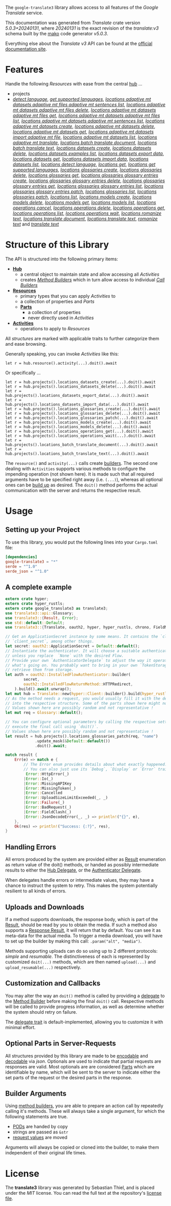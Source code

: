 <!---
DO NOT EDIT !
This file was generated automatically from 'src/generator/templates/api/README.md.mako'
DO NOT EDIT !
-->
The `google-translate3` library allows access to all features of the *Google Translate* service.

This documentation was generated from *Translate* crate version *5.0.3+20240131*, where *20240131* is the exact revision of the *translate:v3* schema built by the [mako](http://www.makotemplates.org/) code generator *v5.0.3*.

Everything else about the *Translate* *v3* API can be found at the
[official documentation site](https://cloud.google.com/translate/docs/quickstarts).
# Features

Handle the following *Resources* with ease from the central [hub](https://docs.rs/google-translate3/5.0.3+20240131/google_translate3/Translate) ... 

* projects
 * [*detect language*](https://docs.rs/google-translate3/5.0.3+20240131/google_translate3/api::ProjectDetectLanguageCall), [*get supported languages*](https://docs.rs/google-translate3/5.0.3+20240131/google_translate3/api::ProjectGetSupportedLanguageCall), [*locations adaptive mt datasets adaptive mt files adaptive mt sentences list*](https://docs.rs/google-translate3/5.0.3+20240131/google_translate3/api::ProjectLocationAdaptiveMtDatasetAdaptiveMtFileAdaptiveMtSentenceListCall), [*locations adaptive mt datasets adaptive mt files delete*](https://docs.rs/google-translate3/5.0.3+20240131/google_translate3/api::ProjectLocationAdaptiveMtDatasetAdaptiveMtFileDeleteCall), [*locations adaptive mt datasets adaptive mt files get*](https://docs.rs/google-translate3/5.0.3+20240131/google_translate3/api::ProjectLocationAdaptiveMtDatasetAdaptiveMtFileGetCall), [*locations adaptive mt datasets adaptive mt files list*](https://docs.rs/google-translate3/5.0.3+20240131/google_translate3/api::ProjectLocationAdaptiveMtDatasetAdaptiveMtFileListCall), [*locations adaptive mt datasets adaptive mt sentences list*](https://docs.rs/google-translate3/5.0.3+20240131/google_translate3/api::ProjectLocationAdaptiveMtDatasetAdaptiveMtSentenceListCall), [*locations adaptive mt datasets create*](https://docs.rs/google-translate3/5.0.3+20240131/google_translate3/api::ProjectLocationAdaptiveMtDatasetCreateCall), [*locations adaptive mt datasets delete*](https://docs.rs/google-translate3/5.0.3+20240131/google_translate3/api::ProjectLocationAdaptiveMtDatasetDeleteCall), [*locations adaptive mt datasets get*](https://docs.rs/google-translate3/5.0.3+20240131/google_translate3/api::ProjectLocationAdaptiveMtDatasetGetCall), [*locations adaptive mt datasets import adaptive mt file*](https://docs.rs/google-translate3/5.0.3+20240131/google_translate3/api::ProjectLocationAdaptiveMtDatasetImportAdaptiveMtFileCall), [*locations adaptive mt datasets list*](https://docs.rs/google-translate3/5.0.3+20240131/google_translate3/api::ProjectLocationAdaptiveMtDatasetListCall), [*locations adaptive mt translate*](https://docs.rs/google-translate3/5.0.3+20240131/google_translate3/api::ProjectLocationAdaptiveMtTranslateCall), [*locations batch translate document*](https://docs.rs/google-translate3/5.0.3+20240131/google_translate3/api::ProjectLocationBatchTranslateDocumentCall), [*locations batch translate text*](https://docs.rs/google-translate3/5.0.3+20240131/google_translate3/api::ProjectLocationBatchTranslateTextCall), [*locations datasets create*](https://docs.rs/google-translate3/5.0.3+20240131/google_translate3/api::ProjectLocationDatasetCreateCall), [*locations datasets delete*](https://docs.rs/google-translate3/5.0.3+20240131/google_translate3/api::ProjectLocationDatasetDeleteCall), [*locations datasets examples list*](https://docs.rs/google-translate3/5.0.3+20240131/google_translate3/api::ProjectLocationDatasetExampleListCall), [*locations datasets export data*](https://docs.rs/google-translate3/5.0.3+20240131/google_translate3/api::ProjectLocationDatasetExportDataCall), [*locations datasets get*](https://docs.rs/google-translate3/5.0.3+20240131/google_translate3/api::ProjectLocationDatasetGetCall), [*locations datasets import data*](https://docs.rs/google-translate3/5.0.3+20240131/google_translate3/api::ProjectLocationDatasetImportDataCall), [*locations datasets list*](https://docs.rs/google-translate3/5.0.3+20240131/google_translate3/api::ProjectLocationDatasetListCall), [*locations detect language*](https://docs.rs/google-translate3/5.0.3+20240131/google_translate3/api::ProjectLocationDetectLanguageCall), [*locations get*](https://docs.rs/google-translate3/5.0.3+20240131/google_translate3/api::ProjectLocationGetCall), [*locations get supported languages*](https://docs.rs/google-translate3/5.0.3+20240131/google_translate3/api::ProjectLocationGetSupportedLanguageCall), [*locations glossaries create*](https://docs.rs/google-translate3/5.0.3+20240131/google_translate3/api::ProjectLocationGlossaryCreateCall), [*locations glossaries delete*](https://docs.rs/google-translate3/5.0.3+20240131/google_translate3/api::ProjectLocationGlossaryDeleteCall), [*locations glossaries get*](https://docs.rs/google-translate3/5.0.3+20240131/google_translate3/api::ProjectLocationGlossaryGetCall), [*locations glossaries glossary entries create*](https://docs.rs/google-translate3/5.0.3+20240131/google_translate3/api::ProjectLocationGlossaryGlossaryEntryCreateCall), [*locations glossaries glossary entries delete*](https://docs.rs/google-translate3/5.0.3+20240131/google_translate3/api::ProjectLocationGlossaryGlossaryEntryDeleteCall), [*locations glossaries glossary entries get*](https://docs.rs/google-translate3/5.0.3+20240131/google_translate3/api::ProjectLocationGlossaryGlossaryEntryGetCall), [*locations glossaries glossary entries list*](https://docs.rs/google-translate3/5.0.3+20240131/google_translate3/api::ProjectLocationGlossaryGlossaryEntryListCall), [*locations glossaries glossary entries patch*](https://docs.rs/google-translate3/5.0.3+20240131/google_translate3/api::ProjectLocationGlossaryGlossaryEntryPatchCall), [*locations glossaries list*](https://docs.rs/google-translate3/5.0.3+20240131/google_translate3/api::ProjectLocationGlossaryListCall), [*locations glossaries patch*](https://docs.rs/google-translate3/5.0.3+20240131/google_translate3/api::ProjectLocationGlossaryPatchCall), [*locations list*](https://docs.rs/google-translate3/5.0.3+20240131/google_translate3/api::ProjectLocationListCall), [*locations models create*](https://docs.rs/google-translate3/5.0.3+20240131/google_translate3/api::ProjectLocationModelCreateCall), [*locations models delete*](https://docs.rs/google-translate3/5.0.3+20240131/google_translate3/api::ProjectLocationModelDeleteCall), [*locations models get*](https://docs.rs/google-translate3/5.0.3+20240131/google_translate3/api::ProjectLocationModelGetCall), [*locations models list*](https://docs.rs/google-translate3/5.0.3+20240131/google_translate3/api::ProjectLocationModelListCall), [*locations operations cancel*](https://docs.rs/google-translate3/5.0.3+20240131/google_translate3/api::ProjectLocationOperationCancelCall), [*locations operations delete*](https://docs.rs/google-translate3/5.0.3+20240131/google_translate3/api::ProjectLocationOperationDeleteCall), [*locations operations get*](https://docs.rs/google-translate3/5.0.3+20240131/google_translate3/api::ProjectLocationOperationGetCall), [*locations operations list*](https://docs.rs/google-translate3/5.0.3+20240131/google_translate3/api::ProjectLocationOperationListCall), [*locations operations wait*](https://docs.rs/google-translate3/5.0.3+20240131/google_translate3/api::ProjectLocationOperationWaitCall), [*locations romanize text*](https://docs.rs/google-translate3/5.0.3+20240131/google_translate3/api::ProjectLocationRomanizeTextCall), [*locations translate document*](https://docs.rs/google-translate3/5.0.3+20240131/google_translate3/api::ProjectLocationTranslateDocumentCall), [*locations translate text*](https://docs.rs/google-translate3/5.0.3+20240131/google_translate3/api::ProjectLocationTranslateTextCall), [*romanize text*](https://docs.rs/google-translate3/5.0.3+20240131/google_translate3/api::ProjectRomanizeTextCall) and [*translate text*](https://docs.rs/google-translate3/5.0.3+20240131/google_translate3/api::ProjectTranslateTextCall)




# Structure of this Library

The API is structured into the following primary items:

* **[Hub](https://docs.rs/google-translate3/5.0.3+20240131/google_translate3/Translate)**
    * a central object to maintain state and allow accessing all *Activities*
    * creates [*Method Builders*](https://docs.rs/google-translate3/5.0.3+20240131/google_translate3/client::MethodsBuilder) which in turn
      allow access to individual [*Call Builders*](https://docs.rs/google-translate3/5.0.3+20240131/google_translate3/client::CallBuilder)
* **[Resources](https://docs.rs/google-translate3/5.0.3+20240131/google_translate3/client::Resource)**
    * primary types that you can apply *Activities* to
    * a collection of properties and *Parts*
    * **[Parts](https://docs.rs/google-translate3/5.0.3+20240131/google_translate3/client::Part)**
        * a collection of properties
        * never directly used in *Activities*
* **[Activities](https://docs.rs/google-translate3/5.0.3+20240131/google_translate3/client::CallBuilder)**
    * operations to apply to *Resources*

All *structures* are marked with applicable traits to further categorize them and ease browsing.

Generally speaking, you can invoke *Activities* like this:

```Rust,ignore
let r = hub.resource().activity(...).doit().await
```

Or specifically ...

```ignore
let r = hub.projects().locations_datasets_create(...).doit().await
let r = hub.projects().locations_datasets_delete(...).doit().await
let r = hub.projects().locations_datasets_export_data(...).doit().await
let r = hub.projects().locations_datasets_import_data(...).doit().await
let r = hub.projects().locations_glossaries_create(...).doit().await
let r = hub.projects().locations_glossaries_delete(...).doit().await
let r = hub.projects().locations_glossaries_patch(...).doit().await
let r = hub.projects().locations_models_create(...).doit().await
let r = hub.projects().locations_models_delete(...).doit().await
let r = hub.projects().locations_operations_get(...).doit().await
let r = hub.projects().locations_operations_wait(...).doit().await
let r = hub.projects().locations_batch_translate_document(...).doit().await
let r = hub.projects().locations_batch_translate_text(...).doit().await
```

The `resource()` and `activity(...)` calls create [builders][builder-pattern]. The second one dealing with `Activities` 
supports various methods to configure the impending operation (not shown here). It is made such that all required arguments have to be 
specified right away (i.e. `(...)`), whereas all optional ones can be [build up][builder-pattern] as desired.
The `doit()` method performs the actual communication with the server and returns the respective result.

# Usage

## Setting up your Project

To use this library, you would put the following lines into your `Cargo.toml` file:

```toml
[dependencies]
google-translate3 = "*"
serde = "^1.0"
serde_json = "^1.0"
```

## A complete example

```Rust
extern crate hyper;
extern crate hyper_rustls;
extern crate google_translate3 as translate3;
use translate3::api::Glossary;
use translate3::{Result, Error};
use std::default::Default;
use translate3::{Translate, oauth2, hyper, hyper_rustls, chrono, FieldMask};

// Get an ApplicationSecret instance by some means. It contains the `client_id` and 
// `client_secret`, among other things.
let secret: oauth2::ApplicationSecret = Default::default();
// Instantiate the authenticator. It will choose a suitable authentication flow for you, 
// unless you replace  `None` with the desired Flow.
// Provide your own `AuthenticatorDelegate` to adjust the way it operates and get feedback about 
// what's going on. You probably want to bring in your own `TokenStorage` to persist tokens and
// retrieve them from storage.
let auth = oauth2::InstalledFlowAuthenticator::builder(
        secret,
        oauth2::InstalledFlowReturnMethod::HTTPRedirect,
    ).build().await.unwrap();
let mut hub = Translate::new(hyper::Client::builder().build(hyper_rustls::HttpsConnectorBuilder::new().with_native_roots().https_or_http().enable_http1().build()), auth);
// As the method needs a request, you would usually fill it with the desired information
// into the respective structure. Some of the parts shown here might not be applicable !
// Values shown here are possibly random and not representative !
let mut req = Glossary::default();

// You can configure optional parameters by calling the respective setters at will, and
// execute the final call using `doit()`.
// Values shown here are possibly random and not representative !
let result = hub.projects().locations_glossaries_patch(req, "name")
             .update_mask(&Default::default())
             .doit().await;

match result {
    Err(e) => match e {
        // The Error enum provides details about what exactly happened.
        // You can also just use its `Debug`, `Display` or `Error` traits
         Error::HttpError(_)
        |Error::Io(_)
        |Error::MissingAPIKey
        |Error::MissingToken(_)
        |Error::Cancelled
        |Error::UploadSizeLimitExceeded(_, _)
        |Error::Failure(_)
        |Error::BadRequest(_)
        |Error::FieldClash(_)
        |Error::JsonDecodeError(_, _) => println!("{}", e),
    },
    Ok(res) => println!("Success: {:?}", res),
}

```
## Handling Errors

All errors produced by the system are provided either as [Result](https://docs.rs/google-translate3/5.0.3+20240131/google_translate3/client::Result) enumeration as return value of
the doit() methods, or handed as possibly intermediate results to either the 
[Hub Delegate](https://docs.rs/google-translate3/5.0.3+20240131/google_translate3/client::Delegate), or the [Authenticator Delegate](https://docs.rs/yup-oauth2/*/yup_oauth2/trait.AuthenticatorDelegate.html).

When delegates handle errors or intermediate values, they may have a chance to instruct the system to retry. This 
makes the system potentially resilient to all kinds of errors.

## Uploads and Downloads
If a method supports downloads, the response body, which is part of the [Result](https://docs.rs/google-translate3/5.0.3+20240131/google_translate3/client::Result), should be
read by you to obtain the media.
If such a method also supports a [Response Result](https://docs.rs/google-translate3/5.0.3+20240131/google_translate3/client::ResponseResult), it will return that by default.
You can see it as meta-data for the actual media. To trigger a media download, you will have to set up the builder by making
this call: `.param("alt", "media")`.

Methods supporting uploads can do so using up to 2 different protocols: 
*simple* and *resumable*. The distinctiveness of each is represented by customized 
`doit(...)` methods, which are then named `upload(...)` and `upload_resumable(...)` respectively.

## Customization and Callbacks

You may alter the way an `doit()` method is called by providing a [delegate](https://docs.rs/google-translate3/5.0.3+20240131/google_translate3/client::Delegate) to the 
[Method Builder](https://docs.rs/google-translate3/5.0.3+20240131/google_translate3/client::CallBuilder) before making the final `doit()` call. 
Respective methods will be called to provide progress information, as well as determine whether the system should 
retry on failure.

The [delegate trait](https://docs.rs/google-translate3/5.0.3+20240131/google_translate3/client::Delegate) is default-implemented, allowing you to customize it with minimal effort.

## Optional Parts in Server-Requests

All structures provided by this library are made to be [encodable](https://docs.rs/google-translate3/5.0.3+20240131/google_translate3/client::RequestValue) and 
[decodable](https://docs.rs/google-translate3/5.0.3+20240131/google_translate3/client::ResponseResult) via *json*. Optionals are used to indicate that partial requests are responses 
are valid.
Most optionals are are considered [Parts](https://docs.rs/google-translate3/5.0.3+20240131/google_translate3/client::Part) which are identifiable by name, which will be sent to 
the server to indicate either the set parts of the request or the desired parts in the response.

## Builder Arguments

Using [method builders](https://docs.rs/google-translate3/5.0.3+20240131/google_translate3/client::CallBuilder), you are able to prepare an action call by repeatedly calling it's methods.
These will always take a single argument, for which the following statements are true.

* [PODs][wiki-pod] are handed by copy
* strings are passed as `&str`
* [request values](https://docs.rs/google-translate3/5.0.3+20240131/google_translate3/client::RequestValue) are moved

Arguments will always be copied or cloned into the builder, to make them independent of their original life times.

[wiki-pod]: http://en.wikipedia.org/wiki/Plain_old_data_structure
[builder-pattern]: http://en.wikipedia.org/wiki/Builder_pattern
[google-go-api]: https://github.com/google/google-api-go-client

# License
The **translate3** library was generated by Sebastian Thiel, and is placed 
under the *MIT* license.
You can read the full text at the repository's [license file][repo-license].

[repo-license]: https://github.com/Byron/google-apis-rsblob/main/LICENSE.md


